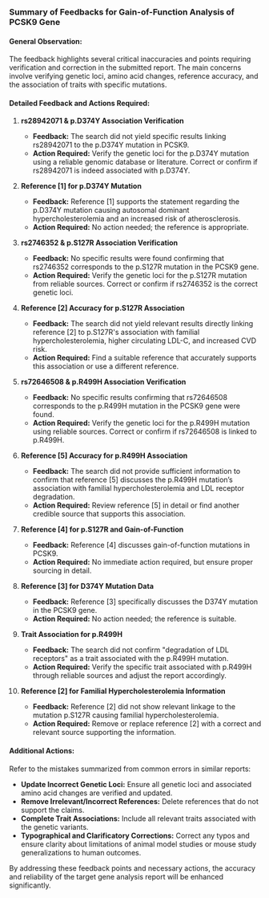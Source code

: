 ### Summary of Feedbacks for Gain-of-Function Analysis of PCSK9 Gene

#### General Observation:
The feedback highlights several critical inaccuracies and points requiring verification and correction in the submitted report. The main concerns involve verifying genetic loci, amino acid changes, reference accuracy, and the association of traits with specific mutations.

#### Detailed Feedback and Actions Required:

1. **rs28942071 & p.D374Y Association Verification**
    - **Feedback:** The search did not yield specific results linking rs28942071 to the p.D374Y mutation in PCSK9.
    - **Action Required:** Verify the genetic loci for the p.D374Y mutation using a reliable genomic database or literature. Correct or confirm if rs28942071 is indeed associated with p.D374Y.

2. **Reference [1] for p.D374Y Mutation**
    - **Feedback:** Reference [1] supports the statement regarding the p.D374Y mutation causing autosomal dominant hypercholesterolemia and an increased risk of atherosclerosis.
    - **Action Required:** No action needed; the reference is appropriate.

3. **rs2746352 & p.S127R Association Verification**
    - **Feedback:** No specific results were found confirming that rs2746352 corresponds to the p.S127R mutation in the PCSK9 gene.
    - **Action Required:** Verify the genetic loci for the p.S127R mutation from reliable sources. Correct or confirm if rs2746352 is the correct genetic loci.

4. **Reference [2] Accuracy for p.S127R Association**
    - **Feedback:** The search did not yield relevant results directly linking reference [2] to p.S127R's association with familial hypercholesterolemia, higher circulating LDL-C, and increased CVD risk.
    - **Action Required:** Find a suitable reference that accurately supports this association or use a different reference.

5. **rs72646508 & p.R499H Association Verification**
    - **Feedback:** No specific results confirming that rs72646508 corresponds to the p.R499H mutation in the PCSK9 gene were found.
    - **Action Required:** Verify the genetic loci for the p.R499H mutation using reliable sources. Correct or confirm if rs72646508 is linked to p.R499H.

6. **Reference [5] Accuracy for p.R499H Association**
    - **Feedback:** The search did not provide sufficient information to confirm that reference [5] discusses the p.R499H mutation’s association with familial hypercholesterolemia and LDL receptor degradation.
    - **Action Required:** Review reference [5] in detail or find another credible source that supports this association.

7. **Reference [4] for p.S127R and Gain-of-Function**
    - **Feedback:** Reference [4] discusses gain-of-function mutations in PCSK9.
    - **Action Required:** No immediate action required, but ensure proper sourcing in detail.

8. **Reference [3] for D374Y Mutation Data**
    - **Feedback:** Reference [3] specifically discusses the D374Y mutation in the PCSK9 gene.
    - **Action Required:** No action needed; the reference is suitable.

9. **Trait Association for p.R499H** 
    - **Feedback:** The search did not confirm "degradation of LDL receptors" as a trait associated with the p.R499H mutation.
    - **Action Required:** Verify the specific trait associated with p.R499H through reliable sources and adjust the report accordingly.

10. **Reference [2] for Familial Hypercholesterolemia Information**
    - **Feedback:** Reference [2] did not show relevant linkage to the mutation p.S127R causing familial hypercholesterolemia.
    - **Action Required:** Remove or replace reference [2] with a correct and relevant source supporting the information.

#### Additional Actions:
Refer to the mistakes summarized from common errors in similar reports:
- **Update Incorrect Genetic Loci:** Ensure all genetic loci and associated amino acid changes are verified and updated.
- **Remove Irrelevant/Incorrect References:** Delete references that do not support the claims.
- **Complete Trait Associations:** Include all relevant traits associated with the genetic variants.
- **Typographical and Clarificatory Corrections:** Correct any typos and ensure clarity about limitations of animal model studies or mouse study generalizations to human outcomes.

By addressing these feedback points and necessary actions, the accuracy and reliability of the target gene analysis report will be enhanced significantly.